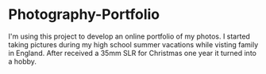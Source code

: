 # Photography-Portfolio
I'm using this project to develop an online portfolio of my photos.
I started taking pictures during my high school summer vacations while visting family in England.  After received a 35mm SLR for Christmas one year it turned into a hobby.

